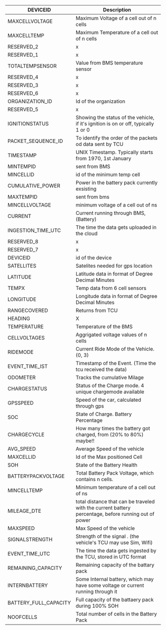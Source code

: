 | DEVICEID | Description |
| --- | --- |
| MAXCELLVOLTAGE | Maximum Voltage of a cell out of n cells |
| MAXCELLTEMP | Maximum Temperature of a cell out of n cells |
| RESERVED_2 | x |
| RESERVED_1 | x |
| TOTALTEMPSENSOR | Value from BMS temperature sensor |
| RESERVED_4 | x |
| RESERVED_3 | x |
| RESERVED_6 | x |
| ORGANIZATION_ID | Id of the organization |
| RESERVED_5 | x |
| IGNITIONSTATUS | Showing the status of the vehicle, if it's ignition is on or off, typically 1 or 0 |
| PACKET_SEQUENCE_ID | To identify the order of the packets od data sent by TCU |
| TIMESTAMP | UNIX Timestamp. Typically starts from 1970, 1st January |
| MINTEMPID | sent from BMS |
| MINCELLID | id of the minimum temp cell |
| CUMULATIVE_POWER | Power in the battery pack currently exsisting |
| MAXTEMPID | sent from bms |
| MINCELLVOLTAGE | minimum voltage of a cell out of ns |
| CURRENT | Current running through BMS,(Battery) |
| INGESTION_TIME_UTC | The time the data gets uploaded in the cloud |
| RESERVED_8 | x |
| RESERVED_7 | x |
| DEVICEID | id of the device |
| SATELLITES | Satelites needed for gps location |
| LATITUDE | Latitude data in format of Degree Decimal Minutes |
| TEMPX | Temp data from 6 cell sensors |
| LONGITUDE | Longitude data in format of Degree Decimal Minutes |
| RANGECOVERED | Returns from TCU |
| HEADING | X |
| TEMPERATURE | Temperature of the BMS |
| CELLVOLTAGES | Aggrigated voltage values of n cells |
| RIDEMODE | Current Ride Mode of the Vehicle. (0, 3) |
| EVENT_TIME_IST | Timestamp of the Event. (Time the tcu received the data) |
| ODOMETER | Tracks the cumulative Milage |
| CHARGESTATUS | Status of the Charge mode. 4 unique chargemode available |
| GPSSPEED | Speed of the car, calculated through gps |
| SOC | State of Charge. Battery Percentage |
| CHARGECYCLE | How many times the battery got charged, from (20% to 80%) maybe!! |
| AVG_SPEED | Average Speed of the vehicle |
| MAXCELLID | Id of the Max positioned Cell |
| SOH | State of the Battery Health |
| BATTERYPACKVOLTAGE | Total Battery Pack Voltage, which contains n cells. |
| MINCELLTEMP | Minimum temperature of a cell out of ns |
| MILEAGE_DTE | total distance that can be traveled with the current battery percentage, before running out of power |
| MAXSPEED | Max Speed of the vehicle |
| SIGNALSTRENGTH | Strength of the signal . (the vehicle's TCU may use Sim, Wifi) |
| EVENT_TIME_UTC | The time the data gets ingested by the TCU, stored in UTC format |
| REMAINING_CAPACITY | Remaining capacity of the battary pack |
| INTERNBATTERY | Some Internal battery, which may have some voltage or current running through it |
| BATTERY_FULL_CAPACITY | Full capacity of the battaery pack during 100% SOH |
| NOOFCELLS | Total number of cells in the Battery Pack |
